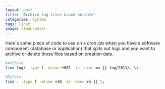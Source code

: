 ```yaml
---
layout: post
title: "Archive log files based on date"
categories: system
tags: linux
image: clean-water
---
```

Here's some piece of code to use on a cron job when you have a software component (database or application) that spits out logs and you want to archive or delete those files based on creation date.

```bash
#Archive
find log/ -type f -mtime +681 -ls -exec mv {} log/2011/. \;

#Delete
find . -type f -mtime +30 -ls -exec rm {} \;
```
